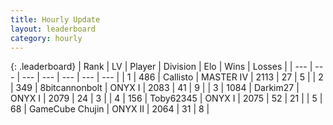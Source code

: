 ```yaml
---
title: Hourly Update
layout: leaderboard
category: hourly
---
```


{: .leaderboard}
| Rank | LV | Player | Division | Elo | Wins | Losses |
| --- | --- | --- | --- | --- | --- | --- |
| <span data-change="0">1</span> | 486 | <span title="ID: 619928">Callisto</span> | MASTER IV | <span data-change="0">2113</span> | <span data-change="0">27</span> | <span data-change="0">5</span> |
| <span data-change="0">2</span> | 349 | <span title="ID: 28271">8bitcannonbolt</span> | ONYX I | <span data-change="0">2083</span> | <span data-change="0">41</span> | <span data-change="0">9</span> |
| <span data-change="0">3</span> | 1084 | <span title="ID: 694036">Darkim27</span> | ONYX I | <span data-change="0">2079</span> | <span data-change="0">24</span> | <span data-change="0">3</span> |
| <span data-change="1">4</span> | 156 | <span title="ID: 303390">Toby62345</span> | ONYX I | <span data-change="0">2075</span> | <span data-change="0">52</span> | <span data-change="0">21</span> |
| <span data-change="3">5</span> | 68 | <span title="ID: 754306">GameCube Chujin</span> | ONYX II | <span data-change="18">2064</span> | <span data-change="2">31</span> | <span data-change="0">8</span> |